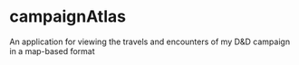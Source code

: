 # campaignAtlas
An application for viewing the travels and encounters of my D&amp;D campaign in a map-based format
